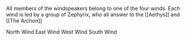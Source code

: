 All members of the windspeakers belong to one of the four winds.  Each wind is led by a group of Zephyrix, who all answer to the [[Aethys]] and [[The Archon]]

North Wind
East Wind
West Wind
South Wind